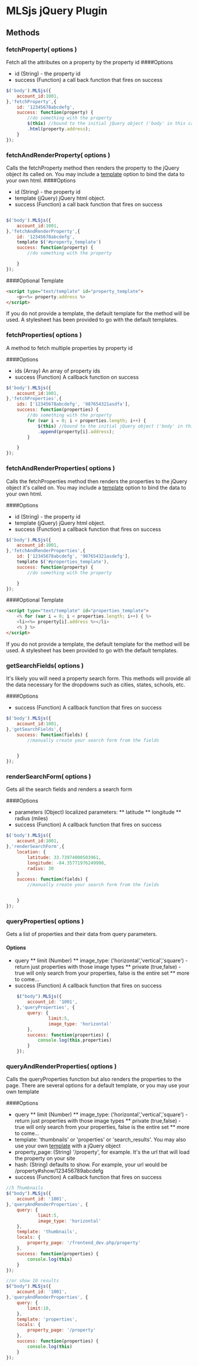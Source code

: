 # MLSjs jQuery Plugin


## Methods

### fetchProperty( options )
Fetch all the attributes on a property by the property id
####Options
* id (String) - the property id
* success (Function) a call back function that fires on success

```javascript
$('body').MLSjs({
	account_id:1001,
},'fetchProperty',{
	id: '12345678abcdefg',
	success: function(property) {
		//do something with the property
		$(this) //bound to the initial jQuery object ('body' in this case)
		.html(property.address);
	}
});
```


### fetchAndRenderProperty( options )
Calls the fetchProperty method then renders the property to the 
jQuery object its called on.  You may include a [template](#template)
option to bind the data to your own html. 
####Options
* id (String) - the property id
* template (jQuery) jQuery html object. 
* success (Function) a call back function that fires on success

```javascript

$('body').MLSjs({
	account_id:1001,
},'fetchAndRenderProperty',{
	id: '12345678abcdefg',
	template $('#property_template')
	success: function(property) {
		//do something with the property

	}
});
```

####Optional Template

```HTML
<script type="text/template" id="property_template">
	<p><%= property.address %>
</script>
```

If you do not provide a template, the default template for the method will be used. 
A stylesheet has been provided to go with the default templates.


### fetchProperties( options )
A method to fetch multiple properties by property id

####Options
* ids (Array) An array of property ids
* success (Function) A callback function on success

```javascript
$('body').MLSjs({
	account_id:1001,
},'fetchProperties',{
	ids: ['12345678abcdefg', '987654321asdfa'],
	success: function(properties) {
		//do something with the property
		for (var i = 0; i < properties.length; i++) {
			$(this) //bound to the initial jQuery object ('body' in this case)
			.append(property[i].address);
		}

	}
});
```

### fetchAndRenderProperties( options )
Calls the fetchProperties method then renders the properties to the 
jQuery object it's called on.  You may include a [template](#template)
option to bind the data to your own html.

####Options
* id (String) - the property id
* template (jQuery) jQuery html object. 
* success (Function) a callback function that fires on success

```javascript
$('body').MLSjs({
	account_id:1001,
},'fetchAndRenderProperties',{
	id: ['12345678abcdefg', '987654321asdefg'],
	template $('#properties_template'),
	success: function(property) {
		//do something with the property

	}
});
```

####Optional Template

```HTML
<script type="text/template" id="properties_template">
	<% for (var i = 0; i < properties.length; i++) { %>
	<li><%= property[i].address %></li>
	<% } %>
</script>
```

If you do not provide a template, the default template for the method will be used. 
A stylesheet has been provided to go with the default templates.


### getSearchFields( options )
It's likely you will need a property search form.  This methods will provide all the 
data necessary for the dropdowns such as cities, states, schools, etc.

####Options
* success (Function) A callback function that fires on success

```javascript
$('body').MLSjs({
	account_id:1001,
},'getSearchFields',{
	success: function(fields) {
		//manually create your search form from the fields


	}
});
```

### renderSearchForm( options )
Gets all the search fields and renders a search form

####Options
* parameters (Object) localized parameters:
** latitude
** longitude
** radius (miles)
* success (Function) A callback function that fires on success

```javascript
$('body').MLSjs({
	account_id:1001,
},'renderSearchForm',{
	location: {
		latitude: 33.73974000503961,
		longitude: -84.35771976249998,
		radius: 30
	}
	success: function(fields) {
		//manually create your search form from the fields


	}
});
```

### queryProperties( options )
Gets a list of properties and their data from query parameters.
#### Options
* query
** limit (Number)
** image_type: ('horizontal','vertical','square') - return just properties with those image types
** private (true,false) - true will only search from your properties, false is the entire set
** more to come...
* success (Function) A callback function that fires on success

```javascript
	$("body").MLSjs({
		account_id: '1001',
	},'queryProperties', {
		query: {
				limit:5,
				image_type: 'horizontal'
		},
		success: function(properties) {
			console.log(this,properties)
		}
	});
```


### queryAndRenderProperties( options )
Calls the queryProperties function but also renders the properties to the page. There are
several options for a default template, or you may use your own template

####Options
* query
** limit (Number)
** image_type: ('horizontal','vertical','square') - return just properties with those image types
** private (true,false) - true will only search from your properties, false is the entire set
** more to come...
* template: 'thumbnails' or 'properties' or 'search_results'. You may also use your own 
  [template](#template)  with a jQuery object 
* property_page: (String) '/property', for example. It's the url that will load the property on your site
* hash: (String) defaults to show. For example, your url would be /property#show/123456789abcdefg
* success (Function) A callback function that fires on success

```javascript
//5 Thumbnails
$("body").MLSjs({
	account_id: '1001',
},'queryAndRenderProperties', {
	query: {
			limit:5,
			image_type: 'horizontal'
	},
	template: 'thumbnails',
	locals: {
		property_page: '/frontend_dev.php/property'	
	},
	success: function(properties) {
		console.log(this)
	}
});

//or show 10 results
$("body").MLSjs({
	account_id: '1001',
},'queryAndRenderProperties', {
	query: {
		limit:10,
	},
	template: 'properties',
	locals: {
		property_page: '/property'
	},
	success: function(properties) {
		console.log(this)
	}
});
```




